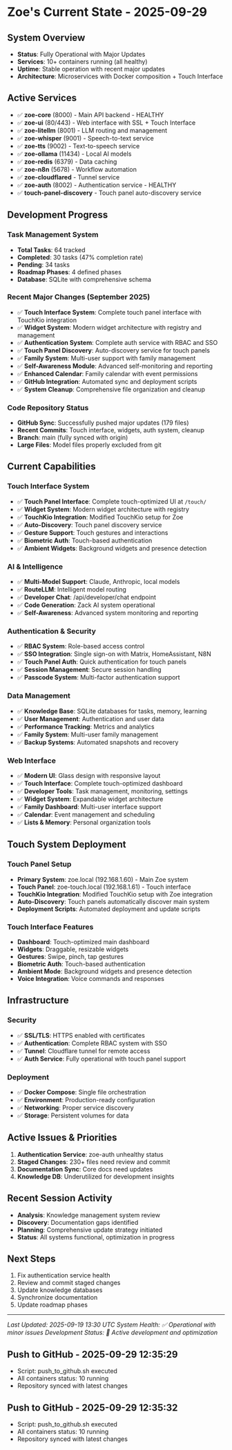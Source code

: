 # Zoe's Current State - 2025-09-29

## System Overview
- **Status**: Fully Operational with Major Updates
- **Services**: 10+ containers running (all healthy)
- **Uptime**: Stable operation with recent major updates
- **Architecture**: Microservices with Docker composition + Touch Interface

## Active Services
- ✅ **zoe-core** (8000) - Main API backend - HEALTHY
- ✅ **zoe-ui** (80/443) - Web interface with SSL + Touch Interface
- ✅ **zoe-litellm** (8001) - LLM routing and management
- ✅ **zoe-whisper** (9001) - Speech-to-text service
- ✅ **zoe-tts** (9002) - Text-to-speech service
- ✅ **zoe-ollama** (11434) - Local AI models
- ✅ **zoe-redis** (6379) - Data caching
- ✅ **zoe-n8n** (5678) - Workflow automation
- ✅ **zoe-cloudflared** - Tunnel service
- ✅ **zoe-auth** (8002) - Authentication service - HEALTHY
- ✅ **touch-panel-discovery** - Touch panel auto-discovery service

## Development Progress
### Task Management System
- **Total Tasks**: 64 tracked
- **Completed**: 30 tasks (47% completion rate)
- **Pending**: 34 tasks
- **Roadmap Phases**: 4 defined phases
- **Database**: SQLite with comprehensive schema

### Recent Major Changes (September 2025)
- ✅ **Touch Interface System**: Complete touch panel interface with TouchKio integration
- ✅ **Widget System**: Modern widget architecture with registry and management
- ✅ **Authentication System**: Complete auth service with RBAC and SSO
- ✅ **Touch Panel Discovery**: Auto-discovery service for touch panels
- ✅ **Family System**: Multi-user support with family management
- ✅ **Self-Awareness Module**: Advanced self-monitoring and reporting
- ✅ **Enhanced Calendar**: Family calendar with event permissions
- ✅ **GitHub Integration**: Automated sync and deployment scripts
- ✅ **System Cleanup**: Comprehensive file organization and cleanup

### Code Repository Status
- **GitHub Sync**: Successfully pushed major updates (179 files)
- **Recent Commits**: Touch interface, widgets, auth system, cleanup
- **Branch**: main (fully synced with origin)
- **Large Files**: Model files properly excluded from git

## Current Capabilities

### Touch Interface System
- ✅ **Touch Panel Interface**: Complete touch-optimized UI at `/touch/`
- ✅ **Widget System**: Modern widget architecture with registry
- ✅ **TouchKio Integration**: Modified TouchKio setup for Zoe
- ✅ **Auto-Discovery**: Touch panel discovery service
- ✅ **Gesture Support**: Touch gestures and interactions
- ✅ **Biometric Auth**: Touch-based authentication
- ✅ **Ambient Widgets**: Background widgets and presence detection

### AI & Intelligence
- ✅ **Multi-Model Support**: Claude, Anthropic, local models
- ✅ **RouteLLM**: Intelligent model routing
- ✅ **Developer Chat**: /api/developer/chat endpoint
- ✅ **Code Generation**: Zack AI system operational
- ✅ **Self-Awareness**: Advanced system monitoring and reporting

### Authentication & Security
- ✅ **RBAC System**: Role-based access control
- ✅ **SSO Integration**: Single sign-on with Matrix, HomeAssistant, N8N
- ✅ **Touch Panel Auth**: Quick authentication for touch panels
- ✅ **Session Management**: Secure session handling
- ✅ **Passcode System**: Multi-factor authentication support

### Data Management
- ✅ **Knowledge Base**: SQLite databases for tasks, memory, learning
- ✅ **User Management**: Authentication and user data
- ✅ **Performance Tracking**: Metrics and analytics
- ✅ **Family System**: Multi-user family management
- ✅ **Backup Systems**: Automated snapshots and recovery

### Web Interface
- ✅ **Modern UI**: Glass design with responsive layout
- ✅ **Touch Interface**: Complete touch-optimized dashboard
- ✅ **Developer Tools**: Task management, monitoring, settings
- ✅ **Widget System**: Expandable widget architecture
- ✅ **Family Dashboard**: Multi-user interface support
- ✅ **Calendar**: Event management and scheduling
- ✅ **Lists & Memory**: Personal organization tools

## Touch System Deployment

### Touch Panel Setup
- **Primary System**: zoe.local (192.168.1.60) - Main Zoe system
- **Touch Panel**: zoe-touch.local (192.168.1.61) - Touch interface
- **TouchKio Integration**: Modified TouchKio setup with Zoe integration
- **Auto-Discovery**: Touch panels automatically discover main system
- **Deployment Scripts**: Automated deployment and update scripts

### Touch Interface Features
- **Dashboard**: Touch-optimized main dashboard
- **Widgets**: Draggable, resizable widgets
- **Gestures**: Swipe, pinch, tap gestures
- **Biometric Auth**: Touch-based authentication
- **Ambient Mode**: Background widgets and presence detection
- **Voice Integration**: Voice commands and responses

## Infrastructure
### Security
- ✅ **SSL/TLS**: HTTPS enabled with certificates
- ✅ **Authentication**: Complete RBAC system with SSO
- ✅ **Tunnel**: Cloudflare tunnel for remote access
- ✅ **Auth Service**: Fully operational with touch panel support

### Deployment
- ✅ **Docker Compose**: Single file orchestration
- ✅ **Environment**: Production-ready configuration
- ✅ **Networking**: Proper service discovery
- ✅ **Storage**: Persistent volumes for data

## Active Issues & Priorities
1. **Authentication Service**: zoe-auth unhealthy status
2. **Staged Changes**: 230+ files need review and commit
3. **Documentation Sync**: Core docs need updates
4. **Knowledge DB**: Underutilized for development insights

## Recent Session Activity
- **Analysis**: Knowledge management system review
- **Discovery**: Documentation gaps identified
- **Planning**: Comprehensive update strategy initiated
- **Status**: All systems functional, optimization in progress

## Next Steps
1. Fix authentication service health
2. Review and commit staged changes
3. Update knowledge databases
4. Synchronize documentation
5. Update roadmap phases

---
*Last Updated: 2025-09-19 13:30 UTC*
*System Health: ✅ Operational with minor issues*
*Development Status: 🔄 Active development and optimization*
## Push to GitHub - 2025-09-29 12:35:29
- Script: push_to_github.sh executed
- All containers status: 10 running
- Repository synced with latest changes

## Push to GitHub - 2025-09-29 12:35:32
- Script: push_to_github.sh executed
- All containers status: 10 running
- Repository synced with latest changes
